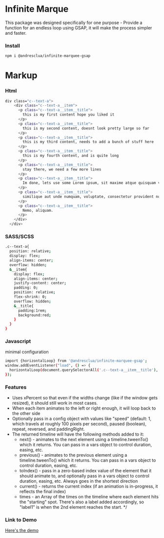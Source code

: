# Infinite Marque
This package was designed specifically for one purpose - Provide a function for an endless loop using GSAP, it will make the process simpler and faster.

### Install
```sh
npm i @andresclua/infinite-marquee-gsap
```

# Markup

### Html
```sh
div class="c--text-a">
    <div class="c--text-a__item">
      <p class="c--text-a__item__title">
        this is my first content hope you liked it
      </p>  
      <p class="c--text-a__item__title">
        this is my second content, doesnt look pretty large so far
      </p>  
      <p class="c--text-a__item__title">
        this is my third content, needs to add a bunch of stuff here
      </p>  
      <p class="c--text-a__item__title">
        this is my fourth content, and is quite long
      </p>  
      <p class="c--text-a__item__title">
        stay there, we need a few more lines
      </p>  
      <p class="c--text-a__item__title">
        Im done, lets use some Lorem ipsum, sit maxime atque quisquam voluptatum accusantium.
      </p>
      <p class="c--text-a__item__title">
        similique aut unde numquam, voluptate, consectetur provident nostrum,
      </p>
      <p class="c--text-a__item__title">
        Nemo, aliquam.
      </p> 
    </div>
  </div>
```

### SASS/SCSS
```sh
.c--text-a{
  position: relative;
  display: flex;
  align-items: center;
  overflow: hidden;
  &__item{
    display: flex;
    align-items: center;
    justify-content: center;
    padding: 0;
    position: relative;
    flex-shrink: 0;
    overflow: hidden;
    &__title{
      padding:1rem;
      background:red;
    }
  }
}
```

### Javascript
minimal configuration
```sh
import {horizontalLoop} from '@andresclua/infinite-marquee-gsap';
window.addEventListener("load", () => {
  horizontalLoop(document.querySelectorAll('.c--text-a__item__title'),  {paused: false,repeat:-1});
});
```


### Features
 - Uses xPercent so that even if the widths change (like if the window gets resized), it should still work in most cases.
 - When each item animates to the left or right enough, it will loop back to the other side
 - Optionally pass in a config object with values like "speed" (default: 1, which travels at roughly 100 pixels per second), paused (boolean),  repeat, reversed, and paddingRight.
 - The returned timeline will have the following methods added to it:
   - next() - animates to the next element using a timeline.tweenTo() which it returns. You can pass in a vars object to control duration, easing, etc.
   - previous() - animates to the previous element using a timeline.tweenTo() which it returns. You can pass in a vars object to control duration, easing, etc.
   - toIndex() - pass in a zero-based index value of the element that it should animate to, and optionally pass in a vars object to control duration, easing, etc. Always goes in the shortest direction
   - current() - returns the current index (if an animation is in-progress, it reflects the final index)
   - times - an Array of the times on the timeline where each element hits the "starting" spot. There's also a label added accordingly, so "label1" is when the 2nd element reaches the start.
 */


### Link to Demo
[Here's the demo](https://andresclua.github.io/infinite-marquee/)

